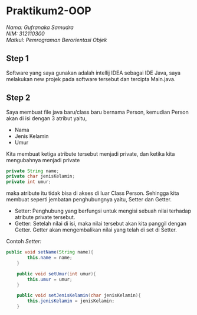 # Praktikum2-OOP

*Nama: Gufranaka Samudra*</br>
*NIM: 312110300*</br>
*Matkul: Pemrograman Berorientasi Objek*</br>

## Step 1
Software yang saya gunakan adalah intellij IDEA sebagai IDE Java, saya melakukan new projek pada software tersebut dan tercipta Main.java.

## Step 2
Saya membuat file java baru/class baru bernama Person, kemudian Person akan di isi dengan 3 atribut yaitu,
- Nama
- Jenis Kelamin
- Umur

Kita membuat ketiga atribute tersebut menjadi private, dan ketika kita mengubahnya menjadi private
```java
private String name;
private char jenisKelamin;
private int umur;
```
maka atribute itu tidak bisa di akses di luar Class Person. Sehingga kita membuat seperti jembatan penghubungnya yaitu, Setter dan Getter.

- Setter: Penghubung yang berfungsi untuk mengisi sebuah nilai terhadap atribute private tersebut.
- Getter: Setelah nilai di isi, maka nilai tersebut akan kita panggil dengan Getter. Getter akan mengembalikan nilai yang telah di set di Setter.

Contoh *Setter:*</br>
```java
public void setName(String name){
        this.name = name;
    }

    public void setUmur(int umur){
        this.umur = umur;
    }

    public void setJenisKelamin(char jenisKelamin){
        this.jenisKelamin = jenisKelamin;
    }
```
